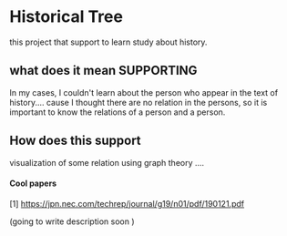 # Historical Tree

this project that support to learn study about history.

## what does it mean SUPPORTING

In my cases, I couldn't learn about the person who appear in the text of history....
cause I thought there are no relation in the persons, so it is important to know the relations of a person and a person.

## How does this support

visualization of some relation using graph theory ....

#### Cool papers
[1] https://jpn.nec.com/techrep/journal/g19/n01/pdf/190121.pdf

(going to write description soon )
